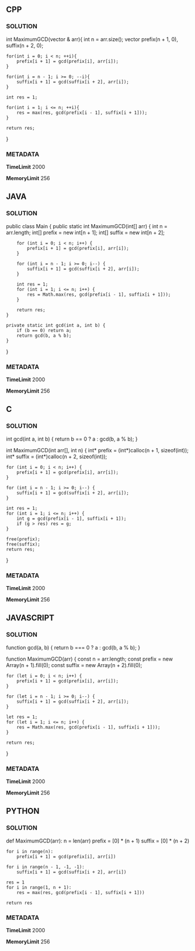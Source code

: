 ## CPP

### SOLUTION

int MaximumGCD(vector<int> & arr){
    int n = arr.size();
    vector<int> prefix(n + 1, 0), suffix(n + 2, 0);

    for(int i = 0; i < n; ++i){
        prefix[i + 1] = gcd(prefix[i], arr[i]);
    }

    for(int i = n - 1; i >= 0; --i){
        suffix[i + 1] = gcd(suffix[i + 2], arr[i]);
    }

    int res = 1;

    for(int i = 1; i <= n; ++i){
        res = max(res, gcd(prefix[i - 1], suffix[i + 1]));
    }

    return res;
}


### METADATA

**TimeLimit**
2000

**MemoryLimit**
256

## JAVA

### SOLUTION

public class Main {
    public static int MaximumGCD(int[] arr) {
        int n = arr.length;
        int[] prefix = new int[n + 1];
        int[] suffix = new int[n + 2];

        for (int i = 0; i < n; i++) {
            prefix[i + 1] = gcd(prefix[i], arr[i]);
        }

        for (int i = n - 1; i >= 0; i--) {
            suffix[i + 1] = gcd(suffix[i + 2], arr[i]);
        }

        int res = 1;
        for (int i = 1; i <= n; i++) {
            res = Math.max(res, gcd(prefix[i - 1], suffix[i + 1]));
        }

        return res;
    }

    private static int gcd(int a, int b) {
        if (b == 0) return a;
        return gcd(b, a % b);
    }
}


### METADATA

**TimeLimit**
2000

**MemoryLimit**
256

## C

### SOLUTION

int gcd(int a, int b) {
    return b == 0 ? a : gcd(b, a % b);
}

int MaximumGCD(int arr[], int n) {
    int* prefix = (int*)calloc(n + 1, sizeof(int));
    int* suffix = (int*)calloc(n + 2, sizeof(int));

    for (int i = 0; i < n; i++) {
        prefix[i + 1] = gcd(prefix[i], arr[i]);
    }

    for (int i = n - 1; i >= 0; i--) {
        suffix[i + 1] = gcd(suffix[i + 2], arr[i]);
    }

    int res = 1;
    for (int i = 1; i <= n; i++) {
        int g = gcd(prefix[i - 1], suffix[i + 1]);
        if (g > res) res = g;
    }

    free(prefix);
    free(suffix);
    return res;
}

### METADATA

**TimeLimit**
2000

**MemoryLimit**
256

## JAVASCRIPT

### SOLUTION

function gcd(a, b) {
    return b === 0 ? a : gcd(b, a % b);
}

function MaximumGCD(arr) {
    const n = arr.length;
    const prefix = new Array(n + 1).fill(0);
    const suffix = new Array(n + 2).fill(0);

    for (let i = 0; i < n; i++) {
        prefix[i + 1] = gcd(prefix[i], arr[i]);
    }

    for (let i = n - 1; i >= 0; i--) {
        suffix[i + 1] = gcd(suffix[i + 2], arr[i]);
    }

    let res = 1;
    for (let i = 1; i <= n; i++) {
        res = Math.max(res, gcd(prefix[i - 1], suffix[i + 1]));
    }

    return res;
}


### METADATA

**TimeLimit**
2000

**MemoryLimit**
256

## PYTHON

### SOLUTION


def MaximumGCD(arr):
    n = len(arr)
    prefix = [0] * (n + 1)
    suffix = [0] * (n + 2)

    for i in range(n):
        prefix[i + 1] = gcd(prefix[i], arr[i])

    for i in range(n - 1, -1, -1):
        suffix[i + 1] = gcd(suffix[i + 2], arr[i])

    res = 1
    for i in range(1, n + 1):
        res = max(res, gcd(prefix[i - 1], suffix[i + 1]))

    return res


### METADATA

**TimeLimit**
2000

**MemoryLimit**
256

